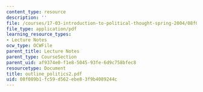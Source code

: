 ```yaml
---
content_type: resource
description: ''
file: /courses/17-03-introduction-to-political-thought-spring-2004/08f089b1fc59d562ebe83f9b4089244c_outline_politics2.pdf
file_type: application/pdf
learning_resource_types:
- Lecture Notes
ocw_type: OCWFile
parent_title: Lecture Notes
parent_type: CourseSection
parent_uid: af9374e0-f1e8-5045-93fe-6d9c758bfec8
resourcetype: Document
title: outline_politics2.pdf
uid: 08f089b1-fc59-d562-ebe8-3f9b4089244c
---
```

